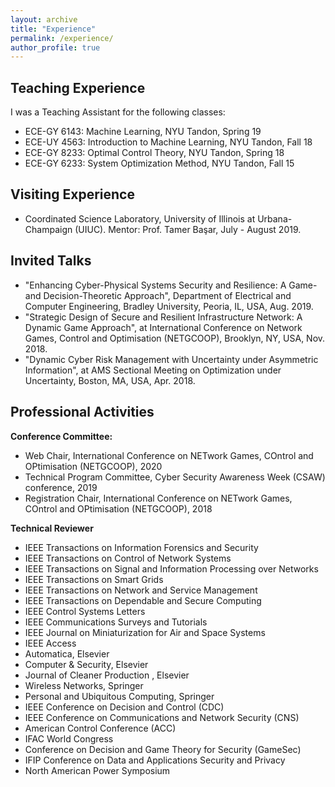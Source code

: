 ```yaml
---
layout: archive
title: "Experience"
permalink: /experience/
author_profile: true
---
```


Teaching Experience
------
I was a Teaching Assistant for the following classes:
- ECE-GY 6143: Machine Learning, NYU Tandon, Spring 19
- ECE-UY 4563: Introduction to Machine Learning, NYU Tandon, Fall 18
- ECE-GY 8233: Optimal Control Theory, NYU Tandon, Spring 18
- ECE-GY 6233: System Optimization Method, NYU Tandon, Fall 15

Visiting Experience
------
- Coordinated Science Laboratory, University of Illinois at Urbana-Champaign (UIUC). Mentor: Prof. Tamer Başar, July - August 2019.

Invited Talks
------
- "Enhancing Cyber-Physical Systems Security and Resilience: A Game- and Decision-Theoretic Approach", Department of Electrical and Computer Engineering, Bradley University, Peoria, IL, USA, Aug. 2019.
- "Strategic Design of Secure and Resilient Infrastructure Network: A Dynamic Game Approach", at International Conference on Network Games, Control and Optimisation (NETGCOOP), Brooklyn, NY, USA, Nov. 2018.
- "Dynamic Cyber Risk Management with Uncertainty under Asymmetric Information", at AMS Sectional Meeting on Optimization under Uncertainty, Boston, MA, USA, Apr. 2018.

Professional Activities
------
**Conference Committee:**
- Web Chair, International Conference on NETwork Games, COntrol and OPtimisation (NETGCOOP), 2020
- Technical Program Committee, Cyber Security Awareness Week (CSAW) conference, 2019
- Registration Chair, International Conference on NETwork Games, COntrol and OPtimisation (NETGCOOP), 2018

**Technical Reviewer**
- IEEE Transactions on Information Forensics and Security
- IEEE Transactions on Control of Network Systems
- IEEE Transactions on Signal and Information Processing over Networks
- IEEE Transactions on Smart Grids
- IEEE Transactions on Network and Service Management
- IEEE Transactions on Dependable and Secure Computing
- IEEE Control Systems Letters
- IEEE Communications Surveys and Tutorials
- IEEE Journal on Miniaturization for Air and Space Systems
- IEEE Access
- Automatica, Elsevier
- Computer & Security, Elsevier
- Journal of Cleaner Production , Elsevier
- Wireless Networks, Springer
- Personal and Ubiquitous Computing, Springer
- IEEE Conference on Decision and Control (CDC)
- IEEE Conference on Communications and Network Security (CNS)
- American Control Conference (ACC)
- IFAC World Congress
- Conference on Decision and Game Theory for Security (GameSec)
- IFIP Conference on Data and Applications Security and Privacy
- North American Power Symposium
